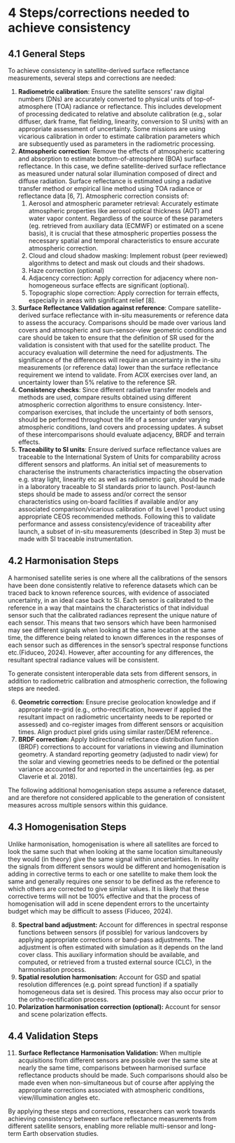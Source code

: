 # 4 Steps/corrections needed to achieve consistency 

## 4.1 General Steps 

To achieve consistency in satellite-derived surface reflectance measurements, several steps and corrections are needed:

1. **Radiometric calibration**: Ensure the satellite sensors' raw digital numbers (DNs) are accurately converted to physical units of top-of-atmosphere (TOA) radiance or reflectance. This includes development of processing dedicated to relative and absolute calibration (e.g., solar diffuser,  dark frame, flat fielding, linearity, conversion to SI units) with an appropriate assessment of uncertainty. Some missions are using vicarious calibration in order to estimate calibration parameters which are subsequently used as parameters in the radiometric processing.  
2. **Atmospheric correction**: Remove the effects of atmospheric scattering and absorption to estimate bottom-of-atmosphere (BOA) surface reflectance. In this case, we define satellite-derived surface reflectance as measured under natural solar illumination composed of direct and diffuse radiation. Surface reflectance is estimated using a radiative transfer method or empirical line method using TOA radiance or reflectance data \[6, 7\]. Atmospheric correction consists of:  
   1. Aerosol and atmospheric parameter retrieval: Accurately estimate atmospheric properties like aerosol optical thickness (AOT) and water vapor content. Regardless of the source of these parameters (eg. retrieved from auxiliary data (ECMWF) or estimated on a scene basis), it is crucial that these atmospheric properties possess the necessary spatial and temporal characteristics to ensure accurate atmospheric correction.   
   2. Cloud and cloud shadow masking: Implement robust (peer reviewed)  algorithms to detect and mask out clouds and their shadows.  
   3. Haze correction (optional)  
   4. Adjacency correction: Apply correction for adjacency where non-homogeneous surface effects are significant (optional).   
   5. Topographic slope correction: Apply correction for terrain effects, especially in areas with significant relief \[8\].  
3. **Surface Reflectance Validation against reference**: Compare satellite-derived surface reflectance with in-situ measurements or reference data to assess the accuracy. Comparisons should be made over various land covers and atmospheric and sun-sensor-view geometric conditions and care should be taken to ensure that the definition of SR used for the validation is consistent with that used for the satellite product. The accuracy evaluation will determine the need for adjustments. The significance of the differences will require an uncertainty in the in-situ measurements (or reference data) lower than the surface reflectance requirement we intend to validate. From ACIX exercises over land, an uncertainty lower than 5% relative to the reference SR.  
4. **Consistency checks**: Since different radiative transfer models and methods are used, compare results obtained using different atmospheric correction algorithms to ensure consistency. Inter-comparison exercises, that include the uncertainty of both sensors, should be performed throughout the life of a sensor under varying atmospheric conditions, land covers and processing updates. A subset of these intercomparisons should evaluate adjacency, BRDF and terrain effects.   
5. **Traceability to SI units**: Ensure derived surface reflectance values are traceable to the International System of Units for comparability across different sensors and platforms. An initial set of measurements to characterise the instruments characteristics impacting the observation e.g. stray light, linearity etc as well as radiometric gain,  should be made in a laboratory traceable to SI standards prior to launch. Post-launch steps should be made to assess and/or correct the sensor characteristics using on-board facilities if available and/or any associated comparison/vicarious calibration of its Level 1 product using appropriate CEOS recommended methods.  Following this to validate performance and assess consistency/evidence of traceability after launch, a subset of in-situ measurements (described in Step 3\) must be made with SI traceable instrumentation.

## 4.2 Harmonisation Steps 

A harmonised satellite series is one where all the calibrations of the sensors have been done consistently relative to reference datasets which can be traced back to known reference sources, with evidence of associated uncertainty, in an ideal case back to SI. Each sensor is calibrated to the reference in a way that maintains the characteristics of that individual sensor such that the calibrated radiances represent the unique nature of each sensor. This means that two sensors which have been harmonised may see different signals when looking at the same location at the same time, the difference being related to known differences in the responses of each sensor such as differences in the sensor’s spectral response functions etc.(Fiduceo, 2024\). However, after accounting for any differences, the resultant  spectral radiance values will be consistent.   

To generate consistent interoperable data sets from different sensors, in addition to radiometric calibration and atmospheric correction, the following steps are needed.

6. **Geometric correction:** Ensure precise geolocation knowledge and if appropriate re-grid  (e.g., ortho-rectification, however if applied the resultant impact on radiometric uncertainty needs to be reported or assessed) and co-register images from different sensors or acquisition times. Align product pixel grids using similar raster/DEM reference..  
7. **BRDF correction:** Apply bidirectional reflectance distribution function (BRDF) corrections to account for variations in viewing and illumination geometry. A standard reporting geometry (adjusted to nadir view)  for the solar and viewing geometries needs to be defined or the potential variance accounted for and reported in the uncertainties (eg. as per Claverie et al. 2018).

The following additional homogenisation steps assume a reference dataset, and are therefore not considered applicable to the generation of consistent measures across multiple sensors  within this guidance.

## 4.3 Homogenisation Steps 

Unlike harmonisation, homogenisation is where all satellites are forced to look the same such that when looking at the same location simultaneously they would (in theory) give the same signal within uncertainties. In reality the signals from different sensors would be different and homogenisation is adding in corrective terms to each or one satellite to make them look the same and generally requires one sensor to be defined as the reference to which others are corrected to give similar values. It is likely that these corrective terms will not be 100% effective and that the process of homogenisation will add in scene dependent errors to the uncertainty budget which may be difficult to assess (Fiduceo, 2024). 

8. **Spectral band adjustment:** Account for differences in spectral response functions between sensors (if possible) for various landcovers by applying appropriate corrections or band-pass adjustments. The adjustment is often estimated with simulation as it depends on the land cover class. This auxiliary information should be available, and computed, or retrieved from a trusted external source (CLC),  in the harmonisation process.  
9. **Spatial resolution harmonisation:** Account for GSD and spatial resolution differences (e.g. point spread function) if a spatially homogeneous data set is desired. This process may also occur prior to the ortho-rectification process.  
10. **Polarization harmonisation correction (optional):** Account for sensor and scene polarization effects. 

## 4.4 Validation Steps 

11. **Surface Reflectance Harmonisation Validation:** When multiple acquisitions from different sensors are possible over the same site at nearly the same time, comparisons between harmonised surface reflectance products should be made.  Such comparisons should also be made even when non-simultaneous but of course after applying the appropriate corrections associated with atmospheric conditions, view/illumination angles etc.  
    

By applying these steps and corrections, researchers can work towards achieving consistency between surface reflectance measurements from different satellite sensors, enabling more reliable multi-sensor and long-term Earth observation studies.


